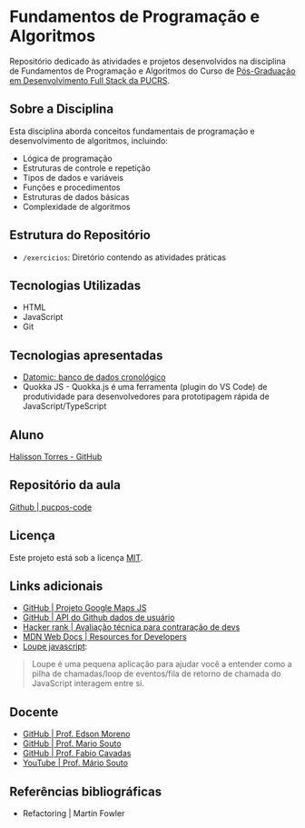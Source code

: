 # Fundamentos de Programação e Algoritmos

Repositório dedicado às atividades e projetos desenvolvidos na disciplina de Fundamentos de Programação e Algoritmos do Curso de [Pós-Graduação em Desenvolvimento Full Stack da PUCRS](https://online.pucrs.br/pos-graduacao/desenvolvimento-full-stack).

## Sobre a Disciplina

Esta disciplina aborda conceitos fundamentais de programação e desenvolvimento de algoritmos, incluindo:

- Lógica de programação
- Estruturas de controle e repetição
- Tipos de dados e variáveis
- Funções e procedimentos
- Estruturas de dados básicas
- Complexidade de algoritmos

## Estrutura do Repositório

- `/exercicios`: Diretório contendo as atividades práticas

## Tecnologias Utilizadas

- HTML
- JavaScript
- Git

## Tecnologias apresentadas

- [Datomic: banco de dados cronológico](https://www.datomic.com/) 
- Quokka JS - Quokka.js é uma ferramenta (plugin do VS Code) de produtividade para desenvolvedores para prototipagem rápida de JavaScript/TypeScript

## Aluno

[Halisson Torres - GitHub](https://github.com/halissontorres)

## Repositório da aula

[Github | pucpos-code](https://github.com/omariosouto/pucpos-code.git)

## Licença

Este projeto está sob a licença [MIT](../LICENSE).

## Links adicionais
- [GitHub | Projeto Google Maps JS](https://github.com/googlemaps/google-maps-services-js)
- [GitHub | API do Github dados de usuário](https://api.github.com/users/halissontorres)
- [Hacker rank | Avaliação técnica para contraração de devs](https://hackerrank.com)
- [MDN Web Docs | Resources for Developers](https://developer.mozilla.org/pt-BR/docs/Web/JavaScript)
- [Loupe javascript](http://latentflip.com/loupe):
> Loupe é uma pequena aplicação para ajudar você a entender como a pilha de chamadas/loop de eventos/fila de retorno de chamada do JavaScript interagem entre si.

## Docente
- [GitHub | Prof. Edson Moreno](https://github.com/empucrs)
- [GitHub | Prof. Mario Souto](https://github.com/omariosouto)
- [GitHub | Prof. Fabio Cavadas](https://github.com/omariosouto)
- [YouTube | Prof. Mário Souto](https://youtube.com/c/DevSoutinho) 


## Referências bibliográficas

- Refactoring | Martin Fowler

